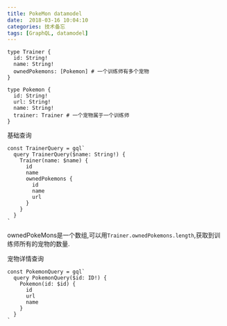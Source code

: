 ```yaml
---
title: PokeMon datamodel
date:  2018-03-16 10:04:10
categories: 技术备忘
tags: [GraphQL, datamodel]
---
```


```gql
type Trainer {
  id: String!
  name: String!
  ownedPokemons: [Pokemon] # 一个训练师有多个宠物
}

type Pokemon {
  id: String!
  url: String!
  name: String!
  trainer: Trainer # 一个宠物属于一个训练师
}
```

基础查询 

```gql
const TrainerQuery = gql`
  query TrainerQuery($name: String!) {
    Trainer(name: $name) {
      id
      name
      ownedPokemons {
        id
        name
        url
      }
    }
  }
`
```

ownedPokeMons是一个数组,可以用`Trainer.ownedPokemons.length`,获取到训练师所有的宠物的数量.

宠物详情查询

```gql
const PokemonQuery = gql`
  query PokemonQuery($id: ID!) {
    Pokemon(id: $id) {
      id
      url
      name
    }
  }
`
```


